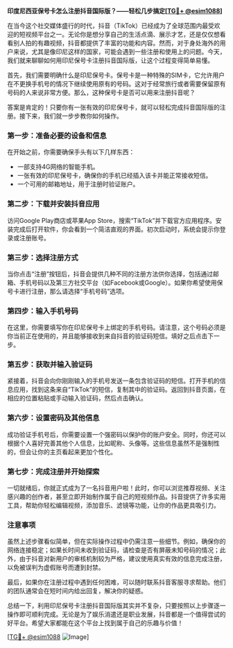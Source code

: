 **印度尼西亚保号卡怎么注册抖音国际版？——轻松几步搞定[[TG💪+ @esim1088](https://t.me/s/esim1088)]**

在当今这个社交媒体盛行的时代，抖音（TikTok）已经成为了全球范围内最受欢迎的短视频平台之一。无论你是想分享自己的生活点滴、展示才艺，还是仅仅想看看别人拍的有趣视频，抖音都提供了丰富的功能和内容。然而，对于身处海外的用户来说，尤其是像印尼这样的国家，可能会遇到一些注册和使用上的问题。今天，我们就来聊聊如何用印尼保号卡注册抖音国际版，让这个过程变得简单易懂。

首先，我们需要明确什么是印尼保号卡。保号卡是一种特殊的SIM卡，它允许用户在不更换手机号的情况下继续使用原有的号码。这对于经常旅行或者需要保留原有号码的人来说非常方便。那么，这种保号卡是否可以用来注册抖音呢？

答案是肯定的！只要你有一张有效的印尼保号卡，就可以轻松完成抖音国际版的注册。接下来，我们就一步步教你如何操作。

### 第一步：准备必要的设备和信息

在开始之前，你需要确保手头有以下几样东西：
- 一部支持4G网络的智能手机。
- 一张有效的印尼保号卡，确保你的手机已经插入该卡并能正常接收短信。
- 一个可用的邮箱地址，用于注册时验证账户。

### 第二步：下载并安装抖音应用

访问Google Play商店或苹果App Store，搜索“TikTok”并下载官方应用程序。安装完成后打开软件，你会看到一个简洁直观的界面。初次启动时，系统会提示你登录或注册账号。

### 第三步：选择注册方式

当你点击“注册”按钮后，抖音会提供几种不同的注册方法供你选择，包括通过邮箱、手机号码以及第三方社交平台（如Facebook或Google）。如果你希望使用保号卡进行注册，那么请选择“手机号码”选项。

### 第四步：输入手机号码

在这里，你需要填写你在印尼保号卡上绑定的手机号码。请注意，这个号码必须是你当前正在使用的，并且能够接收到来自抖音的验证码短信。填好之后点击下一步。

### 第五步：获取并输入验证码

紧接着，抖音会向你刚刚输入的手机号发送一条包含验证码的短信。打开手机的信息应用，找到这条来自“TikTok”的短信，复制其中的验证码。返回到抖音页面，在相应的位置粘贴或手动输入验证码，然后点击确认。

### 第六步：设置密码及其他信息

成功验证手机号后，你需要设置一个强密码以保护你的账户安全。同时，你还可以根据个人喜好完善其他个人信息，比如昵称、头像等。这些信息虽然不是强制性的，但会让你的主页看起来更加个性化。

### 第七步：完成注册并开始探索

一切就绪后，你就正式成为了一名抖音用户啦！此时，你可以浏览推荐视频、关注感兴趣的创作者，甚至立即开始制作属于自己的短视频作品。抖音提供了许多实用工具，帮助你轻松编辑视频，添加音乐、滤镜等功能，让你的作品更具吸引力。

### 注意事项

虽然上述步骤看似简单，但在实际操作过程中仍需注意一些细节。例如，确保你的网络连接稳定；如果长时间未收到验证码，请检查是否有屏蔽未知号码的情况；此外，由于抖音对新用户的审核机制较为严格，建议使用真实有效的信息完成注册，以免被误判为虚假账号而遭到封禁。

最后，如果你在注册过程中遇到任何困难，可以随时联系抖音客服寻求帮助。他们的团队通常会在短时间内给出回复，解决你的疑惑。

总结一下，利用印尼保号卡注册抖音国际版其实并不复杂，只要按照以上步骤逐一操作即可顺利完成。无论是为了娱乐消遣还是职业发展，抖音都是一个值得尝试的好平台。希望大家都能在这个平台上找到属于自己的乐趣与价值！

[[TG💪+ @esim1088](https://t.me/s/esim1088) ![Image](https://i.postimg.cc/4NQfJmqS/Snipaste-2025-05-13-00-14-12.png)]